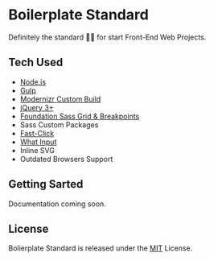 # Boilerplate Standard
Definitely the standard 👌🏽 for start Front-End Web Projects.

## Tech Used

- [Node.js](https://nodejs.org/) 
- [Gulp](http://gulpjs.com) 
- [Modernizr Custom Build](https://modernizr.com)
- [jQuery 3+](http://jquery.com) 
- [Foundation Sass Grid & Breakpoints](http://foundation.zurb.com/sites/docs/grid.html) 
- Sass Custom Packages
- [Fast-Click](https://github.com/ftlabs/fastclick)
- [What Input](https://github.com/ten1seven/what-input)
- Inline SVG 
- Outdated Browsers Support

## Getting Sarted

Documentation coming soon.

## License 

Bolierplate Standard is released under the [MIT](https://opensource.org/licenses/MIT) License.

